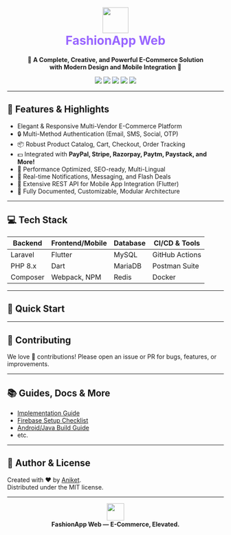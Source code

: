 <h1 align="center">
  <img src="https://img.icons8.com/color/96/fashion.png" width="60"/>
  <br><span style="color:#9966ff;">FashionApp Web</span>
</h1>

<p align="center">
  🚀 <b>A Complete, Creative, and Powerful E-Commerce Solution<br>with Modern Design and Mobile Integration</b> 🚀
</p>

<p align="center">
  <img src="https://img.shields.io/badge/license-MIT-purple?style=flat-square" />
  <img src="https://img.shields.io/badge/laravel-9.x-red?style=flat-square&logo=laravel" />
  <img src="https://img.shields.io/badge/flutter-mobile-blue?style=flat-square&logo=flutter" />
  <img src="https://img.shields.io/badge/status-active-brightgreen?style=flat-square" />
  <img src="https://img.shields.io/badge/contributions-welcome-orange?style=flat-square" />
</p>

---

## 🌈 Features & Highlights

- Elegant & Responsive Multi-Vendor E-Commerce Platform
- 🔒 Multi-Method Authentication (Email, SMS, Social, OTP)
- 📦 Robust Product Catalog, Cart, Checkout, Order Tracking
- 💵 Integrated with <b>PayPal, Stripe, Razorpay, Paytm, Paystack, and More!</b>
- 🚀 Performance Optimized, SEO-ready, Multi-Lingual
- 🛒 Real-time Notifications, Messaging, and Flash Deals
- 🧩 Extensive REST API for Mobile App Integration (Flutter)
- 🦋 Fully Documented, Customizable, Modular Architecture

---

## 💻 Tech Stack

| Backend  | Frontend/Mobile  | Database  | CI/CD & Tools   |
|----------|------------------|-----------|-----------------|
| Laravel  | Flutter          | MySQL     | GitHub Actions  |
| PHP 8.x  | Dart             | MariaDB   | Postman Suite   |
| Composer | Webpack, NPM     | Redis     | Docker          |

---

## 🚀 Quick Start

---

## 🙌 Contributing

We love 💜 contributions! Please open an issue or PR for bugs, features, or improvements.

---

## 📚 Guides, Docs & More

- [Implementation Guide](./IMPLEMENTATION_GUIDE.md)
- [Firebase Setup Checklist](./FIREBASE_SETUP_CHECKLIST.md)
- [Android/Java Build Guide](./ANDROID_BUILD_FIX_GUIDE.md)
- etc.

---

## 🦄 Author & License

Created with ❤️ by [Aniket](https://github.com/aniket162002).  
Distributed under the MIT license.

---

<p align="center">
  <img src="https://img.icons8.com/color/48/shop.png" width="40"/><br>
  <b>FashionApp Web — E-Commerce, Elevated.</b>
</p>

